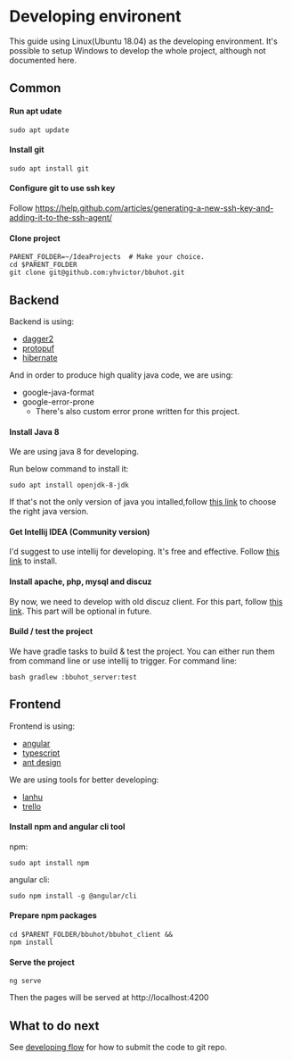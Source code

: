 Developing environent
=====================

This guide using Linux(Ubuntu 18.04) as the developing environment.
It's possible to setup Windows to develop the whole project, although not documented here.

## Common
#### Run apt udate
```
sudo apt update
```
#### Install git
```
sudo apt install git
```
#### Configure git to use ssh key
Follow https://help.github.com/articles/generating-a-new-ssh-key-and-adding-it-to-the-ssh-agent/

#### Clone project
```
PARENT_FOLDER=~/IdeaProjects  # Make your choice.
cd $PARENT_FOLDER
git clone git@github.com:yhvictor/bbuhot.git
```

## Backend
Backend is using:
* [dagger2](http://square.github.io/dagger/)
* [protopuf](https://developers.google.com/protocol-buffers/)
* [hibernate](http://hibernate.org/)

And in order to produce high quality java code, we are using:
* google-java-format
* google-error-prone
  * There's also custom error prone written for this project.

#### Install Java 8
We are using java 8 for developing.

Run below command to install it:
```
sudo apt install openjdk-8-jdk
```
If that's not the only version of java you intalled,follow [this link](https://www.digitalocean.com/community/tutorials/how-to-install-java-with-apt-on-ubuntu-18-04) to choose the right java version.

#### Get Intellij IDEA (Community version)
I'd suggest to use intellij for developing. It's free and effective.
Follow [this link](https://www.jetbrains.com/idea/download/#section=linux) to install.

#### Install apache, php, mysql and discuz
By now, we need to develop with old discuz client.
For this part, follow [this link](deploy-backend.md).
This part will be optional in future.

#### Build / test the project
We have gradle tasks to build & test the project. You can either run them from command line or use intellij to trigger. For command line:
```
bash gradlew :bbuhot_server:test
```

## Frontend
Frontend is using:
* [angular](http://angular.io)
* [typescript](https://www.typescriptlang.org/)
* [ant design](https://ng.ant.design/docs/introduce/zh)

We are using tools for better developing:
* [lanhu](https://lanhuapp.com/web/#/item/board?pid=dc502362-c9c4-402a-b88b-a491dc5712d3)
* [trello](https://trello.com/user55247310)

#### Install npm and angular cli tool
npm:
```
sudo apt install npm
```
angular cli:
```
sudo npm install -g @angular/cli
```

#### Prepare npm packages
```
cd $PARENT_FOLDER/bbuhot/bbuhot_client &&
npm install
```

#### Serve the project
```
ng serve
```
Then the pages will be served at http://localhost:4200

## What to do next
See [developing flow](developing-flow.md) for how to submit the code to git repo.
